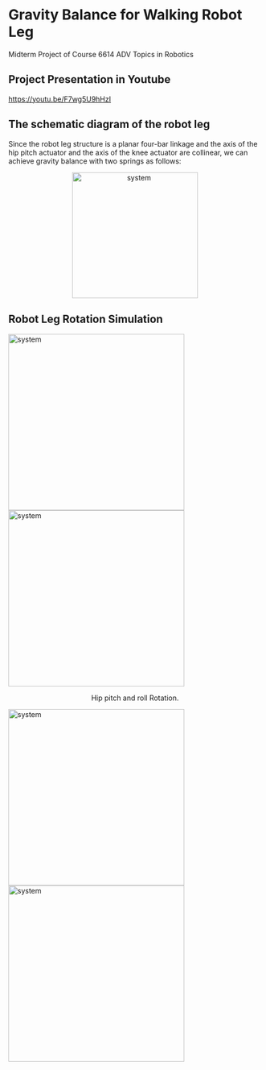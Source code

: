 # Gravity Balance for Walking Robot Leg
Midterm Project of Course 6614 ADV Topics in Robotics

## Project Presentation in Youtube
https://youtu.be/F7wg5U9hHzI

## The schematic diagram of the robot leg
Since the robot leg structure is a planar four-bar linkage and the axis of the hip pitch actuator and the axis of the knee actuator are collinear, we can achieve gravity balance with two springs as follows:

<p align="center">
    <img src="https://github.com/Qincheng-Sheng/Gravity_Balance_Robot_Leg/blob/main/pictures/structure.png" alt="system" width= "250">
</p>


## Robot Leg Rotation Simulation

<div class="box">
        <img src="https://github.com/Qincheng-Sheng/Gravity_Balance_Robot_Leg/blob/main/pictures/hip_pitch.gif" alt="system" width= "350" />
        <img src="https://github.com/Qincheng-Sheng/Gravity_Balance_Robot_Leg/blob/main/pictures/hip_roll.gif" alt="system" width= "350" />
        <p align ="center">
            Hip pitch and roll Rotation. 
        </p>
  </div>
    
<div align=”center”>
    <img src="https://github.com/Qincheng-Sheng/Gravity_Balance_Robot_Leg/blob/main/pictures/knee.gif" alt="system" width= "350">
    <img src="https://github.com/Qincheng-Sheng/Gravity_Balance_Robot_Leg/blob/main/pictures/mixed.gif" alt="system" width= "350">
</div>
